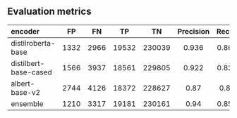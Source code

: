 ## Evaluation metrics

| encoder               |   FP |   FN |    TP |     TN |   Precision |   Recall |   F0.5 |
|:----------------------|:-----:|:-----:|:------:|:-------:|:------------:|:---------:|:-------:|
| distilroberta-base    | 1332 | 2966 | 19532 | 230039 |       0.936 |    0.868 | 0.9217 | 
| distilbert-base-cased | 1566 | 3937 | 18561 | 229805 |       0.922 |    0.825 | 0.9    | 
| albert-base-v2        | 2744 | 4126 | 18372 | 228627 |       0.87  |    0.81  | 0.85   | 
| ensemble              | 1210 | 3317 | 19181 | 230161 |       0.94  |    0.852 | 0.921  | 